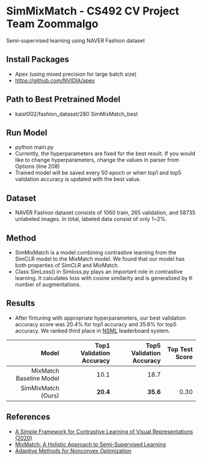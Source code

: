 # SimMixMatch - CS492 CV Project Team Zoommalgo
Semi-supervised learning using NAVER Fashion dataset

## Install Packages
* Apex (using mixed precision for large batch size)
* https://github.com/NVIDIA/apex 

## Path to Best Pretrained Model
* kaist002/fashion_dataset/280 SimMixMatch_best

## Run Model
* python main.py
* Currently, the hyperparameters are fixed for the best result. If you would like to change hyperparameters, change the values in parser from Options (line 208)
* Trained model will be saved every 50 epoch or when top1 and top5 validation accuracy is updated with the best value.

## Dataset 
* NAVER Fashion dataset consists of 1060 train, 265 validation, and 58735 unlabeled images. In total, labeled data consist of only 1~2%.

## Method
* SimMixMatch is a model combining contrastive learning from the SimCLR model to the MixMatch model. We found that our model has both properties of SimCLR and MixMatch.
* Class SimLoss() in Simloss.py plays an important role in contrastive learning. It calculates loss with cosine similarity and is generalized by K number of augmentations.

## Results
* After fintuning with appropriate hyperparameters, our best validation accuracy score was 20.4% for top1 accuracy and 35.6% for top5 accuracy. We ranked third place in <a href= "https://ai.nsml.navercorp.com/">NSML</a> leaderboard system.


| Model                   | Top1 Validation Accuracy | Top5 Validation Accuracy | Top Test Score |
| -----------------------:| ------------------------:| ------------------------:| --------------:|
| MixMatch Baseline Model | 10.1                     | 18.7                     |                |
| SimMixMatch (Ours)      | **20.4**                 | **35.6**                 | 0.30           |

## References
* <a href = "https://arxiv.org/abs/2002.05709">A Simple Framework for Contrastive Learning of Visual Representations (2020)</a>
* <a href = "https://arxiv.org/abs/1905.02249">MixMatch: A Holistic Approach to Semi-Supervised Learning</a>
* <a href = "https://papers.nips.cc/paper/8186-adaptive-methods-for-nonconvex-optimization">Adaptive Methods for Nonconvex Optimization</a>
